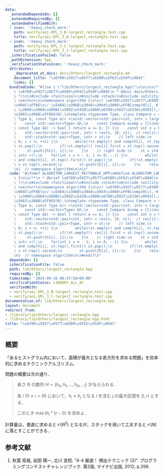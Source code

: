 ```yaml
---
data:
  _extendedDependsOn: []
  _extendedRequiredBy: []
  _extendedVerifiedWith:
  - icon: ':heavy_check_mark:'
    path: verify/aoj-DPL_3_B-largest_rectangle.test.cpp
    title: verify/aoj-DPL_3_B-largest_rectangle.test.cpp
  - icon: ':heavy_check_mark:'
    path: verify/aoj-DPL_3_C-largest_rectangle.test.cpp
    title: verify/aoj-DPL_3_C-largest_rectangle.test.cpp
  _isVerificationFailed: false
  _pathExtension: hpp
  _verificationStatusIcon: ':heavy_check_mark:'
  attributes:
    _deprecated_at_docs: docs/Others/largest_rectangle.md
    document_title: "\u6700\u5927\u9577\u65B9\u5F62\u554F\u984C"
    links: []
  bundledCode: "#line 1 \"lib/Others/largest_rectangle.hpp\"\n\n\n\n/**\n * @brief\
    \ \u6700\u5927\u9577\u65B9\u5F62\u554F\u984C\n * @docs docs/Others/largest_rectangle.md\n\
    \ */\n\n#include <functional>\n#include <stack>\n#include <utility>\n#include\
    \ <vector>\n\nnamespace algorithm {\n\n// \u6700\u5927\u9577\u65B9\u5F62\u554F\
    \u984C\uFF0E\n// \u5404i\u306B\u304A\u3044\u3066\uFF0Ccomp(H[i], H[] within [l,r))==true\
    \ \u3068\u306A\u308Bi\u3092\u542B\u3080\u6700\u5927\u533A\u9593[l,r)\u3092\u6C42\
    \u3081\u308B\uFF0EO(N).\ntemplate <typename Type, class Compare = std::function<bool(const\
    \ Type &, const Type &)> >\nstd::vector<std::pair<int, int> > largest_rectangle(\n\
    \    const std::vector<Type> &h,\n    const Compare &comp = [](const Type &a,\
    \ const Type &b) -> bool { return a <= b; }) {\n    const int n = h.size();\n\
    \    std::vector<std::pair<int, int> > res(n, {0, n});  // res[i]:=(pair of [l,r)).\n\
    \    std::stack<std::pair<Type, int> > st;\n    // left side.\n    for(int i =\
    \ 0; i < n; ++i) {\n        while(!st.empty() and comp(h[i], st.top().first))\
    \ st.pop();\n        if(!st.empty()) res[i].first = st.top().second + 1;\n   \
    \     st.push({h[i], i});\n    }\n    // right side.\n    st = std::stack<std::pair<Type,\
    \ int> >();\n    for(int i = n - 1; i >= 0; --i) {\n        while(!st.empty()\
    \ and comp(h[i], st.top().first)) st.pop();\n        if(!st.empty()) res[i].second\
    \ = st.top().second;\n        st.push({h[i], i});\n    }\n    return res;\n}\n\
    \n}  // namespace algorithm\n\n\n"
  code: "#ifndef ALGORITHM_LARGEST_RECTANGLE_HPP\n#define ALGORITHM_LARGEST_RECTANGLE_HPP\
    \ 1\n\n/**\n * @brief \u6700\u5927\u9577\u65B9\u5F62\u554F\u984C\n * @docs docs/Others/largest_rectangle.md\n\
    \ */\n\n#include <functional>\n#include <stack>\n#include <utility>\n#include\
    \ <vector>\n\nnamespace algorithm {\n\n// \u6700\u5927\u9577\u65B9\u5F62\u554F\
    \u984C\uFF0E\n// \u5404i\u306B\u304A\u3044\u3066\uFF0Ccomp(H[i], H[] within [l,r))==true\
    \ \u3068\u306A\u308Bi\u3092\u542B\u3080\u6700\u5927\u533A\u9593[l,r)\u3092\u6C42\
    \u3081\u308B\uFF0EO(N).\ntemplate <typename Type, class Compare = std::function<bool(const\
    \ Type &, const Type &)> >\nstd::vector<std::pair<int, int> > largest_rectangle(\n\
    \    const std::vector<Type> &h,\n    const Compare &comp = [](const Type &a,\
    \ const Type &b) -> bool { return a <= b; }) {\n    const int n = h.size();\n\
    \    std::vector<std::pair<int, int> > res(n, {0, n});  // res[i]:=(pair of [l,r)).\n\
    \    std::stack<std::pair<Type, int> > st;\n    // left side.\n    for(int i =\
    \ 0; i < n; ++i) {\n        while(!st.empty() and comp(h[i], st.top().first))\
    \ st.pop();\n        if(!st.empty()) res[i].first = st.top().second + 1;\n   \
    \     st.push({h[i], i});\n    }\n    // right side.\n    st = std::stack<std::pair<Type,\
    \ int> >();\n    for(int i = n - 1; i >= 0; --i) {\n        while(!st.empty()\
    \ and comp(h[i], st.top().first)) st.pop();\n        if(!st.empty()) res[i].second\
    \ = st.top().second;\n        st.push({h[i], i});\n    }\n    return res;\n}\n\
    \n}  // namespace algorithm\n\n#endif\n"
  dependsOn: []
  isVerificationFile: false
  path: lib/Others/largest_rectangle.hpp
  requiredBy: []
  timestamp: '2024-09-16 00:47:58+09:00'
  verificationStatus: LIBRARY_ALL_AC
  verifiedWith:
  - verify/aoj-DPL_3_B-largest_rectangle.test.cpp
  - verify/aoj-DPL_3_C-largest_rectangle.test.cpp
documentation_of: lib/Others/largest_rectangle.hpp
layout: document
redirect_from:
- /library/lib/Others/largest_rectangle.hpp
- /library/lib/Others/largest_rectangle.hpp.html
title: "\u6700\u5927\u9577\u65B9\u5F62\u554F\u984C"
---
```

## 概要

「あるヒストグラム内において，面積が最大となる長方形を求める問題」を効率的に求めるテクニックアルゴリズム．

問題の概要は次の通り．

> 長さ $N$ の数列 $H = \lbrace h_0, h_1, \ldots, h_{N-1} \rbrace$ が与えられる．
>
> 各 $i \ (0 \leq i < N)$ において，$h_i \leq h_j$ となる $i$ を含む $j$ の最大区間を $[l,r)$ とする．
>
> このとき $\max(h_i * (r-l))$ を求めよ．

計算量は，愚直に求めると $\mathcal{O}(N^2)$ となるが，スタックを用いて工夫すると $\mathcal{O}(N)$ に落とすことができる．


## 参考文献

1. 秋葉 拓哉, 岩田 陽一, 北川 宜稔. "4-4 厳選！ 頻出テクニック (2)". プログラミングコンテストチャレンジブック. 第2版, マイナビ出版, 2012, p.298.
